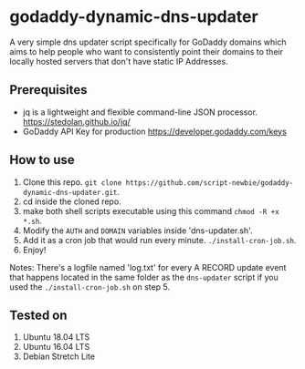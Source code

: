 # godaddy-dynamic-dns-updater

A very simple dns updater script specifically for GoDaddy domains which aims to help people who want to consistently point their domains to their locally hosted servers that don't have static IP Addresses.


## Prerequisites
- jq is a lightweight and flexible command-line JSON processor. https://stedolan.github.io/jq/
- GoDaddy API Key for production https://developer.godaddy.com/keys

## How to use
1. Clone this repo. `git clone https://github.com/script-newbie/godaddy-dynamic-dns-updater.git`.
2. cd inside the cloned repo.
3. make both shell scripts executable using this command `chmod -R +x *.sh`.   
4. Modify the `AUTH` and `DOMAIN` variables inside 'dns-updater.sh'.
5. Add it as a cron job that would run every minute. `./install-cron-job.sh`.
6. Enjoy!


Notes: There's a logfile named 'log.txt' for every A RECORD update event that happens located in the same folder as the `dns-updater` script if you used the `./install-cron-job.sh` on step 5.


## Tested on 
1. Ubuntu 18.04 LTS
2. Ubuntu 16.04 LTS
3. Debian Stretch Lite

